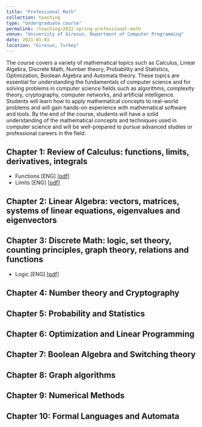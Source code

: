 ```yaml
---
title: "Professional Math"
collection: teaching
type: "Undergraduate course"
permalink: /teaching/2022-spring-professional-math
venue: "University of Giresun, Department of Computer Programming"
date: 2021-01-01
location: "Giresun, Turkey"
---
```


The course covers a variety of mathematical topics such as Calculus, Linear Algebra, Discrete Math, Number theory, Probability and Statistics, Optimization, Boolean Algebra and Automata theory. These topics are essential for understanding the fundamentals of computer science and for solving problems in computer science fields such as algorithms, complexity theory, cryptography, computer networks, and artificial intelligence. Students will learn how to apply mathematical concepts to real-world problems and will gain hands-on experience with mathematical software and tools. By the end of the course, students will have a solid understanding of the mathematical concepts and techniques used in computer science and will be well-prepared to pursue advanced studies or professional careers in the field.

Chapter 1: Review of Calculus: functions, limits, derivatives, integrals
-----

* Functions [ENG] <a href="http://sercankulcu.github.io/files/pro_math/1_functions.pdf">[pdf]</a>
* Limits [ENG] <a href="http://sercankulcu.github.io/files/pro_math/1_limits.pdf">[pdf]</a>

Chapter 2: Linear Algebra: vectors, matrices, systems of linear equations, eigenvalues and eigenvectors
-----

Chapter 3: Discrete Math: logic, set theory, counting principles, graph theory, relations and functions
-----

* Logic [ENG] <a href="http://sercankulcu.github.io/files/pro_math/3_logic.pdf">[pdf]</a>

Chapter 4: Number theory and Cryptography
-----

Chapter 5: Probability and Statistics
-----

Chapter 6: Optimization and Linear Programming
-----

Chapter 7: Boolean Algebra and Switching theory
-----

Chapter 8: Graph algorithms
-----

Chapter 9: Numerical Methods
-----

Chapter 10: Formal Languages and Automata
-----

